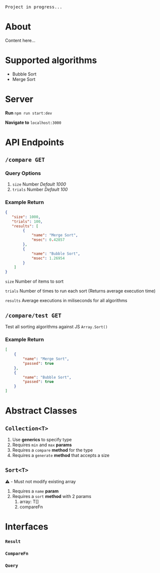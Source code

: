 <pre>Project in progress...</pre>

# About 
Content here...

# Supported algorithms

- Bubble Sort
- Merge Sort
  
# Server
**Run**  `npm run start:dev`  
  
**Navigate to** `localhost:3000`  
  
# API Endpoints

## `/compare GET`

### Query Options
1.  `size` Number _Default 1000_
2. `trials` Number _Default 100_
 
   
### Example Return
```json
{
   "size": 1000,  
   "trials": 100,  
   "results": [
        {
            "name": "Merge Sort",
            "msec": 0.42857
        },
        {
            "name": "Bubble Sort",
            "msec": 1.26954
        }
    ]
}
```

`size` Number of items to sort  
  
`trials` Number of times to run each sort (Returns average execution time)  
  
`results` Average executions in miliseconds for all algorithms  
 
 ## `/compare/test GET`
 Test all sorting algorithms against JS `Array.Sort()`
 ### Example Return
```json
[
    {
        "name": "Merge Sort",
        "passed": true
    },
    {
        "name": "Bubble Sort",
        "passed": true
    }
]
```

  
# Abstract Classes
## `Collection<T>`
1. Use **generics** to specify type
2. Requires `min` and `max` **params**
3. Requires a `compare` **method** for the type
4. Requires a `generate` **method** that accepts a size
  
  
## `Sort<T>`
:warning: - Must not modify existing array </pre> 
1. Requires a `name` **param**
2. Requires a `sort` **method** with 2 params
   1. array: T[]
   2. compareFn<T>
   
# Interfaces

### `Result`  
### `CompareFn`  
### `Query`  

